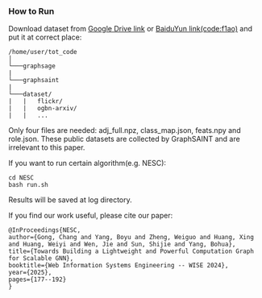### How to Run
Download dataset from [Google Drive link](https://drive.google.com/drive/folders/1zycmmDES39zVlbVCYs88JTJ1Wm5FbfLz) or [BaiduYun link(code:f1ao)](https://pan.baidu.com/share/init?surl=SOb0SiSAXavwAcNqkttwcg) and put it at correct place:

```
/home/user/tot_code
│   
└───graphsage
|   
└───graphsaint
| 
└───dataset/
|   |   flickr/
|   |   ogbn-arxiv/
|   |   ...
```

Only four files are needed: adj_full.npz, class_map.json, feats.npy and role.json. These public datasets are collected by GraphSAINT and are irrelevant to this paper.

If you want to run certain algorithm(e.g. NESC):
```shell
cd NESC
bash run.sh
```

Results will be saved at log directory.

If you find our work useful, please cite our paper:

```
@InProceedings{NESC, 
author={Gong, Chang and Yang, Boyu and Zheng, Weiguo and Huang, Xing and Huang, Weiyi and Wen, Jie and Sun, Shijie and Yang, Bohua}, 
title={Towards Building a Lightweight and Powerful Computation Graph for Scalable GNN}, 
booktitle={Web Information Systems Engineering -- WISE 2024}, 
year={2025}, 
pages={177--192} 
}
```
